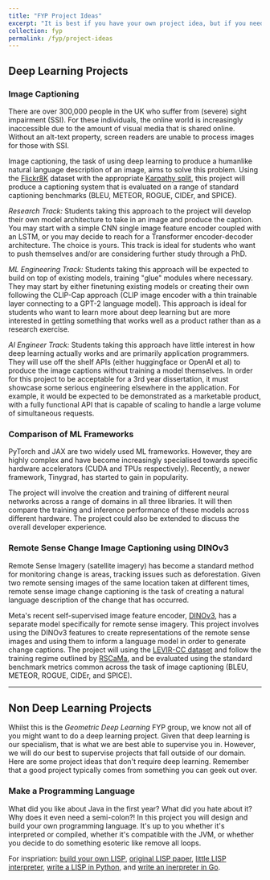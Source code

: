 ```yaml
---
title: "FYP Project Ideas"
excerpt: "It is best if you have your own project idea, but if you need inspiration (or a more 'ready baked' idea) for your project, look no further!"
collection: fyp
permalink: /fyp/project-ideas
---
```


## Deep Learning Projects

### Image Captioning

There are over 300,000 people in the UK who suffer from (severe) sight impairment (SSI). For these individuals, the online world is increasingly inaccessible due to the amount of visual media that is shared online. Without an alt-text property, screen readers are unable to process images for those with SSI.

Image captioning, the task of using deep learning to produce a humanlike natural language description of an image, aims to solve this problem. Using the [Flickr8K](https://www.kaggle.com/datasets/adityajn105/flickr8k) dataset with the appropriate [Karpathy split](https://github.com/Delphboy/karpathy-splits), this project will produce a captioning system that is evaluated on a range of standard captioning benchmarks (BLEU, METEOR, ROGUE, CIDEr, and SPICE).

*Research Track:* Students taking this approach to the project will develop their own model architecture to take in an image and produce the caption. You may start with a simple CNN single image feature encoder coupled with an LSTM, or you may decide to reach for a Transformer encoder-decoder architecture. The choice is yours. This track is ideal for students who want to push themselves and/or are considering further study through a PhD. 

*ML Engineering Track:* Students taking this approach will be expected to build on top of existing models, training "glue" modules where necessary. They may start by either finetuning existing models or creating their own following the CLIP-Cap approach (CLIP image encoder with a thin trainable layer connecting to a GPT-2 language model). This approach is ideal for students who want to learn more about deep learning but are more interested in getting something that works well as a product rather than as a research exercise. 

*AI Engineer Track:* Students taking this approach have little interest in how deep learning actually works and are primarily application programmers. They will use off the shelf APIs (either huggingface or OpenAI et al) to produce the image captions without training a model themselves. In order for this project to be acceptable for a 3rd year dissertation, it must showcase some serious engineering elsewhere in the application. For example, it would be expected to be demonstrated as a marketable product, with a fully functional API that is capable of scaling to handle a large volume of simultaneous requests.

### Comparison of ML Frameworks

PyTorch and JAX are two widely used ML frameworks. However, they are highly complex and have become increasingly specialised towards specific hardware accelerators (CUDA and TPUs respectively). Recently, a newer framework, Tinygrad, has started to gain in popularity. 

The project will involve the creation and training of different neural networks across a range of domains in all three libraries. It will then compare the training and inference performance of these models across different hardware. The project could also be extended to discuss the overall developer experience.


### Remote Sense Change Image Captioning using DINOv3

Remote Sense Imagery (satellite imagery) has become a standard method for monitoring change is areas, tracking issues such as deforestation. Given two remote sensing images of the same location taken at different times, remote sense image change captioning is the task of creating a natural language description of the change that has occurred. 

Meta's recent self-supervised image feature encoder, [DINOv3](https://github.com/facebookresearch/dinov3), has a separate model specifically for remote sense imagery. This project involves using the DINOv3 features to create representations of the remote sense images and using them to inform a language model in order to generate change captions. The project will using the [LEVIR-CC dataset](https://github.com/Chen-Yang-Liu/LEVIR-CC-Dataset) and follow the training regime outlined by [RSCaMa](https://arxiv.org/pdf/2404.18895v1), and be evaluated using the standard benchmark metrics common across the task of image captioning (BLEU, METEOR, ROGUE, CIDEr, and SPICE).

<hr/>

## Non Deep Learning Projects

Whilst this is the *Geometric Deep Learning* FYP group, we know not all of you might want to do a deep learning project. Given that deep learning is our specialism, that is what we are best able to supervise you in. However, we will do our best to supervise projects that fall outside of our domain. Here are some project ideas that don't require deep learning. Remember that a good project typically comes from something you can geek out over. 

### Make a Programming Language

What did you like about Java in the first year? What did you hate about it? Why does it even need a semi-colon?! In this project you will design and build your own programming language. It's up to you whether it's interpreted or compiled, whether it's compatible with the JVM, or whether you decide to do something esoteric like remove all loops. 

For inspriation: [build your own LISP](https://www.buildyourownlisp.com/contents), [original LISP paper](https://www-formal.stanford.edu/jmc/recursive.pdf), [little LISP interpreter](https://maryrosecook.com/blog/post/little-lisp-interpreter), [write a LISP in Python](https://norvig.com/lispy.html), and [write an inerpreter in Go](https://interpreterbook.com/).




